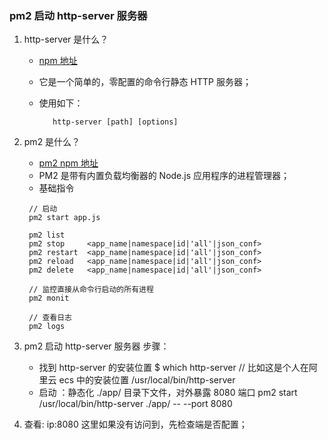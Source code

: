 ### pm2 启动 http-server 服务器

1. http-server 是什么？

   - [npm 地址](https://www.npmjs.com/package/http-server)
   - 它是一个简单的，零配置的命令行静态 HTTP 服务器；
   - 使用如下：

     ```
        http-server [path] [options]
     ```

2. pm2 是什么？

   - [pm2 npm 地址](https://www.npmjs.com/package/pm2)
   - PM2 是带有内置负载均衡器的 Node.js 应用程序的进程管理器；
   - 基础指令

   ```
    // 启动
    pm2 start app.js

    pm2 list
    pm2 stop     <app_name|namespace|id|'all'|json_conf>
    pm2 restart  <app_name|namespace|id|'all'|json_conf>
    pm2 reload   <app_name|namespace|id|'all'|json_conf>
    pm2 delete   <app_name|namespace|id|'all'|json_conf>

    // 监控直接从命令行启动的所有进程
    pm2 monit

    // 查看日志
    pm2 logs
   ```

3. pm2 启动 http-server 服务器
   步骤：

   - 找到 http-server 的安装位置
     $ which http-server
     // 比如这是个人在阿里云 ecs 中的安装位置 /usr/local/bin/http-server
   - 启动 ：静态化 ./app/ 目录下文件，对外暴露 8080 端口
     pm2 start /usr/local/bin/http-server ./app/ -- --port 8080

4. 查看: ip:8080
   这里如果没有访问到，先检查端是否配置；
